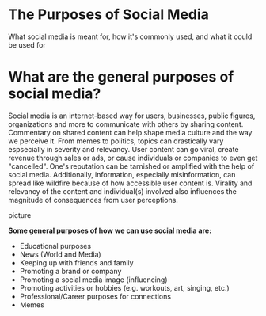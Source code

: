 # The Purposes of Social Media
What social media is meant for, how it's commonly used, and what it could be used for
# What are the general purposes of social media?
Social media is an internet-based way for users, businesses, public figures, organizations and more to communicate with others by sharing content. Commentary on shared content can help shape media culture and the way we perceive it. From memes to politics, topics can drastically vary espsecially in severity and relevancy. User content can go viral, create revenue through sales or ads, or cause individuals or companies to even get "cancelled". One's reputation can be tarnished or amplified with the help of social media. Additionally, information, especially misinformation, can spread like wildfire because of how accessible user content is. Virality and relevancy of the content and individual(s) involved also influences the magnitude of consequences from user perceptions.

picture

**Some general purposes of how we can use social media are:**
- Educational purposes
- News (World and Media)
- Keeping up with friends and family
- Promoting a brand or company
- Promoting a social media image (influencing)
- Promoting activities or hobbies (e.g. workouts, art, singing, etc.)
- Professional/Career purposes for connections
- Memes
